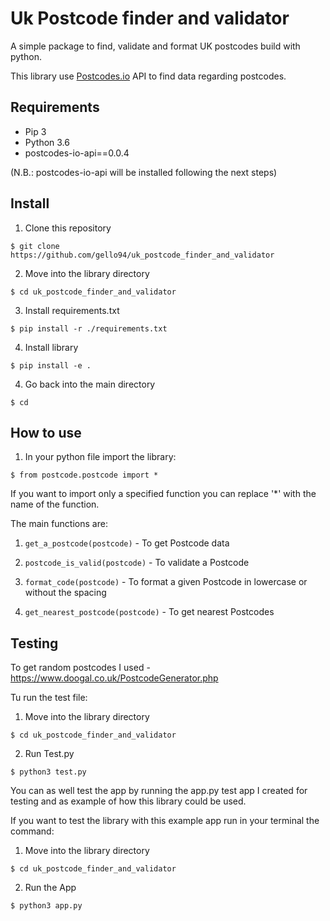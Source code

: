 # Uk Postcode finder and validator

A simple package to find, validate and format UK postcodes build with python.

This library use [Postcodes.io](https://postcodes.io/) API to find data regarding postcodes.

## Requirements

- Pip 3
- Python 3.6
- postcodes-io-api==0.0.4

(N.B.: postcodes-io-api will be installed following the next steps)

## Install

1. Clone this repository

```
$ git clone https://github.com/gello94/uk_postcode_finder_and_validator
```

2. Move into the library directory
```
$ cd uk_postcode_finder_and_validator
```

3. Install requirements.txt
```
$ pip install -r ./requirements.txt
```

4. Install library
```
$ pip install -e .
```

4. Go back into the main directory
```
$ cd 
```

## How to use

1. In your python file import the library:

```
$ from postcode.postcode import *
```

If you want to import only a specified function you can replace '*' with the name of the function.

The main functions are:

1. ```get_a_postcode(postcode)``` - To get Postcode data

2. ```postcode_is_valid(postcode)``` - To validate a Postcode

3. ```format_code(postcode)``` - To format a given Postcode in lowercase or without the spacing

4. ```get_nearest_postcode(postcode)``` - To get nearest Postcodes

## Testing

To get random postcodes I used - https://www.doogal.co.uk/PostcodeGenerator.php

Tu run the test file:

1. Move into the library directory
```
$ cd uk_postcode_finder_and_validator
```

2. Run Test.py
```
$ python3 test.py
```

You can as well test the app by running the app.py test app I created for testing and as example of how this library could be used.

If you want to test the library with this example app run in your terminal the command: 

1. Move into the library directory
```
$ cd uk_postcode_finder_and_validator
```

2. Run the App
```
$ python3 app.py
```
